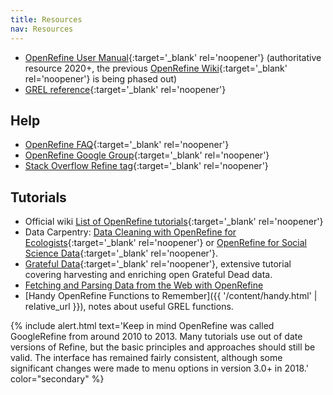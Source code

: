 ```yaml
---
title: Resources
nav: Resources
---
```


- [OpenRefine User Manual](https://docs.openrefine.org/){:target='_blank' rel='noopener'} (authoritative resource 2020+, the previous [OpenRefine Wiki](https://github.com/OpenRefine/OpenRefine/wiki){:target='_blank' rel='noopener'} is being phased out)
- [GREL reference](https://docs.openrefine.org/manual/grelfunctions){:target='_blank' rel='noopener'}

## Help

- [OpenRefine FAQ](https://github.com/OpenRefine/OpenRefine/wiki/FAQ){:target='_blank' rel='noopener'}
- [OpenRefine Google Group](https://groups.google.com/g/openrefine){:target='_blank' rel='noopener'}
- [Stack Overflow Refine tag](https://stackoverflow.com/questions/tagged/openrefine){:target='_blank' rel='noopener'}

## Tutorials

- Official wiki [List of OpenRefine tutorials](https://github.com/OpenRefine/OpenRefine/wiki/External-Resources){:target='_blank' rel='noopener'}
- Data Carpentry: [Data Cleaning with OpenRefine for Ecologists](http://www.datacarpentry.org/OpenRefine-ecology-lesson/){:target='_blank' rel='noopener'} or [OpenRefine for Social Science Data](https://datacarpentry.org/openrefine-socialsci/){:target='_blank' rel='noopener'}.
- [Grateful Data](https://github.com/scottythered/gratefuldata/wiki){:target='_blank' rel='noopener'}, extensive tutorial covering harvesting and enriching open Grateful Dead data.
- [Fetching and Parsing Data from the Web with OpenRefine](https://programminghistorian.org/en/lessons/fetch-and-parse-data-with-openrefine)
- [Handy OpenRefine Functions to Remember]({{ '/content/handy.html' | relative_url }}), notes about useful GREL functions.

{% include alert.html text='Keep in mind OpenRefine was called GoogleRefine from around 2010 to 2013.
Many tutorials use out of date versions of Refine, but the basic principles and approaches should still be valid.
The interface has remained fairly consistent, although some significant changes were made to menu options in version 3.0+ in 2018.' color="secondary" %}
